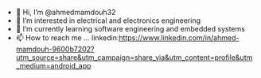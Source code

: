 - 👋 Hi, I’m @ahmedmamdouh32
- 👀 I’m interested in electrical and electronics engineering
- 🌱 I’m currently learning software engineering and embedded systems
- 📫 How to reach me ... linkedin:https://www.linkedin.com/in/ahmed-mamdouh-9600b7202?utm_source=share&utm_campaign=share_via&utm_content=profile&utm_medium=android_app

<!---
ahmedmamdouh32/ahmedmamdouh32 is a ✨ special ✨ repository because its `README.md` (this file) appears on your GitHub profile.
You can click the Preview link to take a look at your changes.
--->
